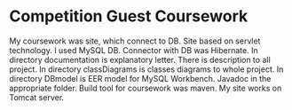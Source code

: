 # Competition Guest Coursework
My coursework was site, which connect to DB.
Site based on servlet technology. I used MySQL DB. Connector with DB was Hibernate. 
In directory documentation is explanatory letter. There is description to all project. 
In directory classDiagrams is classes diagrams to whole project.
In directory DBmodel is EER model for MySQL Workbench. 
Javadoc in the appropriate folder.
Build tool for coursework was maven. 
My site works on Tomcat server.
